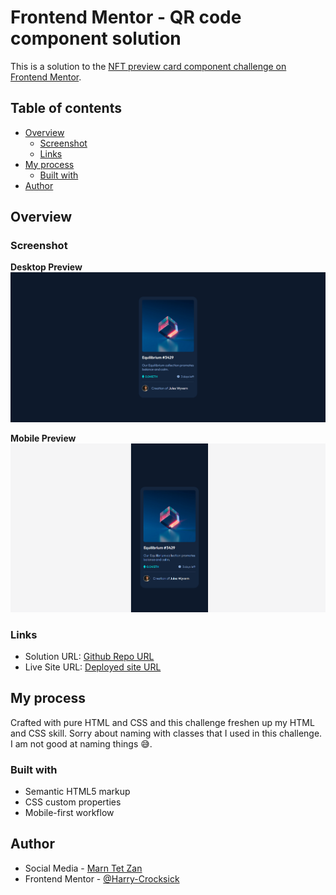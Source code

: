 
# Frontend Mentor - QR code component solution

This is a solution to the [NFT preview card component challenge on Frontend Mentor](https://www.frontendmentor.io/challenges/nft-preview-card-component-SbdUL_w0U).

## Table of contents

- [Overview](#overview)
  - [Screenshot](#screenshot)
  - [Links](#links)
- [My process](#my-process)
  - [Built with](#built-with)
- [Author](#author)

## Overview

### Screenshot
**Desktop Preview**
![NFT Desktop Preview](./assets/nft-desktop.png)

**Mobile Preview**
![NFT Mobile Preview](./assets/nft-mobile.png)

### Links

- Solution URL: [Github Repo URL](https://github.com/Harry-Crocksick/nft-preview-card)
- Live Site URL: [Deployed site URL](https://marn-nft-preview-card.netlify.app/)

## My process
Crafted with pure HTML and CSS and this challenge freshen up my HTML and CSS skill.
Sorry about naming with classes that I used in this challenge.
I am not good at naming things 😅.

### Built with

- Semantic HTML5 markup
- CSS custom properties
- Mobile-first workflow

## Author

- Social Media - [Marn Tet Zan](https://www.facebook.com/james.christian.3914207)
- Frontend Mentor - [@Harry-Crocksick](https://www.frontendmentor.io/profile/Harry-Crocksick)

